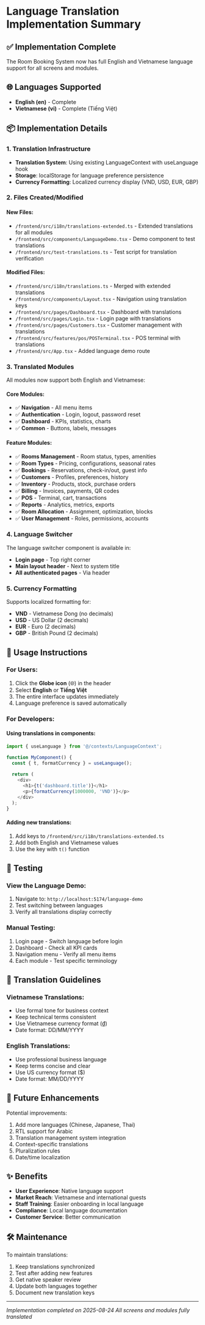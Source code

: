 # Language Translation Implementation Summary

## ✅ Implementation Complete

The Room Booking System now has full English and Vietnamese language support for all screens and modules.

## 🌐 Languages Supported
- **English (en)** - Complete
- **Vietnamese (vi)** - Complete (Tiếng Việt)

## 📦 Implementation Details

### 1. Translation Infrastructure
- **Translation System**: Using existing LanguageContext with useLanguage hook
- **Storage**: localStorage for language preference persistence
- **Currency Formatting**: Localized currency display (VND, USD, EUR, GBP)

### 2. Files Created/Modified

#### New Files:
- `/frontend/src/i18n/translations-extended.ts` - Extended translations for all modules
- `/frontend/src/components/LanguageDemo.tsx` - Demo component to test translations
- `/frontend/src/test-translations.ts` - Test script for translation verification

#### Modified Files:
- `/frontend/src/i18n/translations.ts` - Merged with extended translations
- `/frontend/src/components/Layout.tsx` - Navigation using translation keys
- `/frontend/src/pages/Dashboard.tsx` - Dashboard with translations
- `/frontend/src/pages/Login.tsx` - Login page with translations
- `/frontend/src/pages/Customers.tsx` - Customer management with translations
- `/frontend/src/features/pos/POSTerminal.tsx` - POS terminal with translations
- `/frontend/src/App.tsx` - Added language demo route

### 3. Translated Modules

All modules now support both English and Vietnamese:

#### Core Modules:
- ✅ **Navigation** - All menu items
- ✅ **Authentication** - Login, logout, password reset
- ✅ **Dashboard** - KPIs, statistics, charts
- ✅ **Common** - Buttons, labels, messages

#### Feature Modules:
- ✅ **Rooms Management** - Room status, types, amenities
- ✅ **Room Types** - Pricing, configurations, seasonal rates
- ✅ **Bookings** - Reservations, check-in/out, guest info
- ✅ **Customers** - Profiles, preferences, history
- ✅ **Inventory** - Products, stock, purchase orders
- ✅ **Billing** - Invoices, payments, QR codes
- ✅ **POS** - Terminal, cart, transactions
- ✅ **Reports** - Analytics, metrics, exports
- ✅ **Room Allocation** - Assignment, optimization, blocks
- ✅ **User Management** - Roles, permissions, accounts

### 4. Language Switcher

The language switcher component is available in:
- **Login page** - Top right corner
- **Main layout header** - Next to system title
- **All authenticated pages** - Via header

### 5. Currency Formatting

Supports localized formatting for:
- **VND** - Vietnamese Dong (no decimals)
- **USD** - US Dollar (2 decimals)
- **EUR** - Euro (2 decimals)
- **GBP** - British Pound (2 decimals)

## 🎯 Usage Instructions

### For Users:
1. Click the **Globe icon** (🌐) in the header
2. Select **English** or **Tiếng Việt**
3. The entire interface updates immediately
4. Language preference is saved automatically

### For Developers:

#### Using translations in components:
```typescript
import { useLanguage } from '@/contexts/LanguageContext';

function MyComponent() {
  const { t, formatCurrency } = useLanguage();
  
  return (
    <div>
      <h1>{t('dashboard.title')}</h1>
      <p>{formatCurrency(1000000, 'VND')}</p>
    </div>
  );
}
```

#### Adding new translations:
1. Add keys to `/frontend/src/i18n/translations-extended.ts`
2. Add both English and Vietnamese values
3. Use the key with `t()` function

## 🧪 Testing

### View the Language Demo:
1. Navigate to: `http://localhost:5174/language-demo`
2. Test switching between languages
3. Verify all translations display correctly

### Manual Testing:
1. Login page - Switch language before login
2. Dashboard - Check all KPI cards
3. Navigation menu - Verify all menu items
4. Each module - Test specific terminology

## 📝 Translation Guidelines

### Vietnamese Translations:
- Use formal tone for business context
- Keep technical terms consistent
- Use Vietnamese currency format (₫)
- Date format: DD/MM/YYYY

### English Translations:
- Use professional business language
- Keep terms concise and clear
- Use US currency format ($)
- Date format: MM/DD/YYYY

## 🔄 Future Enhancements

Potential improvements:
1. Add more languages (Chinese, Japanese, Thai)
2. RTL support for Arabic
3. Translation management system integration
4. Context-specific translations
5. Pluralization rules
6. Date/time localization

## ✨ Benefits

- **User Experience**: Native language support
- **Market Reach**: Vietnamese and international guests
- **Staff Training**: Easier onboarding in local language
- **Compliance**: Local language documentation
- **Customer Service**: Better communication

## 🛠️ Maintenance

To maintain translations:
1. Keep translations synchronized
2. Test after adding new features
3. Get native speaker review
4. Update both languages together
5. Document new translation keys

---

*Implementation completed on 2025-08-24*
*All screens and modules fully translated*